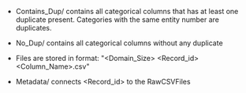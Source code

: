 

* Contains_Dup/ contains all categorical columns that has at least one duplicate present. Categories with the same entity number are duplicates.

* No_Dup/ contains all categorical columns without any duplicate

* Files are stored in format: "<Domain_Size> <Record_id> <Column_Name>.csv"

* Metadata/ connects <Record_id> to the RawCSVFiles